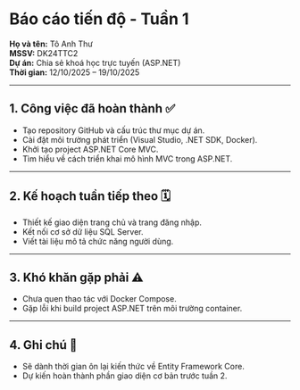 # Báo cáo tiến độ - Tuần 1

**Họ và tên:** Tô Anh Thư  
**MSSV:** DK24TTC2  
**Dự án:** Chia sẻ khoá học trực tuyến (ASP.NET)  
**Thời gian:** 12/10/2025 – 19/10/2025  

---

## 1. Công việc đã hoàn thành ✅
- Tạo repository GitHub và cấu trúc thư mục dự án.  
- Cài đặt môi trường phát triển (Visual Studio, .NET SDK, Docker).  
- Khởi tạo project ASP.NET Core MVC.  
- Tìm hiểu về cách triển khai mô hình MVC trong ASP.NET.  

---

## 2. Kế hoạch tuần tiếp theo 🗓️
- Thiết kế giao diện trang chủ và trang đăng nhập.  
- Kết nối cơ sở dữ liệu SQL Server.  
- Viết tài liệu mô tả chức năng người dùng.  

---

## 3. Khó khăn gặp phải ⚠️
- Chưa quen thao tác với Docker Compose.  
- Gặp lỗi khi build project ASP.NET trên môi trường container.  

---

## 4. Ghi chú 💬
- Sẽ dành thời gian ôn lại kiến thức về Entity Framework Core.  
- Dự kiến hoàn thành phần giao diện cơ bản trước tuần 2.

